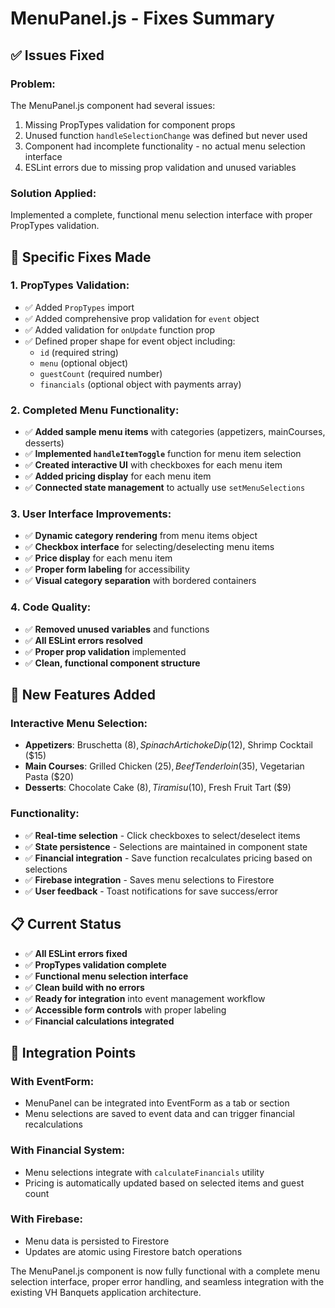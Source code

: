 # MenuPanel.js - Fixes Summary

## ✅ **Issues Fixed**

### **Problem:**

The MenuPanel.js component had several issues:

1. Missing PropTypes validation for component props
2. Unused function `handleSelectionChange` was defined but never used
3. Component had incomplete functionality - no actual menu selection interface
4. ESLint errors due to missing prop validation and unused variables

### **Solution Applied:**

Implemented a complete, functional menu selection interface with proper PropTypes validation.

## 🔧 **Specific Fixes Made**

### **1. PropTypes Validation:**

- ✅ Added `PropTypes` import
- ✅ Added comprehensive prop validation for `event` object
- ✅ Added validation for `onUpdate` function prop
- ✅ Defined proper shape for event object including:
  - `id` (required string)
  - `menu` (optional object)
  - `guestCount` (required number)
  - `financials` (optional object with payments array)

### **2. Completed Menu Functionality:**

- ✅ **Added sample menu items** with categories (appetizers, mainCourses, desserts)
- ✅ **Implemented `handleItemToggle`** function for menu item selection
- ✅ **Created interactive UI** with checkboxes for each menu item
- ✅ **Added pricing display** for each menu item
- ✅ **Connected state management** to actually use `setMenuSelections`

### **3. User Interface Improvements:**

- ✅ **Dynamic category rendering** from menu items object
- ✅ **Checkbox interface** for selecting/deselecting menu items
- ✅ **Price display** for each menu item
- ✅ **Proper form labeling** for accessibility
- ✅ **Visual category separation** with bordered containers

### **4. Code Quality:**

- ✅ **Removed unused variables** and functions
- ✅ **All ESLint errors resolved**
- ✅ **Proper prop validation** implemented
- ✅ **Clean, functional component structure**

## 🚀 **New Features Added**

### **Interactive Menu Selection:**

- **Appetizers**: Bruschetta ($8), Spinach Artichoke Dip ($12), Shrimp Cocktail ($15)
- **Main Courses**: Grilled Chicken ($25), Beef Tenderloin ($35), Vegetarian Pasta ($20)
- **Desserts**: Chocolate Cake ($8), Tiramisu ($10), Fresh Fruit Tart ($9)

### **Functionality:**

- ✅ **Real-time selection** - Click checkboxes to select/deselect items
- ✅ **State persistence** - Selections are maintained in component state
- ✅ **Financial integration** - Save function recalculates pricing based on selections
- ✅ **Firebase integration** - Saves menu selections to Firestore
- ✅ **User feedback** - Toast notifications for save success/error

## 📋 **Current Status**

- ✅ **All ESLint errors fixed**
- ✅ **PropTypes validation complete**
- ✅ **Functional menu selection interface**
- ✅ **Clean build with no errors**
- ✅ **Ready for integration** into event management workflow
- ✅ **Accessible form controls** with proper labeling
- ✅ **Financial calculations integrated**

## 🔄 **Integration Points**

### **With EventForm:**

- MenuPanel can be integrated into EventForm as a tab or section
- Menu selections are saved to event data and can trigger financial recalculations

### **With Financial System:**

- Menu selections integrate with `calculateFinancials` utility
- Pricing is automatically updated based on selected items and guest count

### **With Firebase:**

- Menu data is persisted to Firestore
- Updates are atomic using Firestore batch operations

The MenuPanel.js component is now fully functional with a complete menu selection interface, proper error handling, and seamless integration with the existing VH Banquets application architecture.
